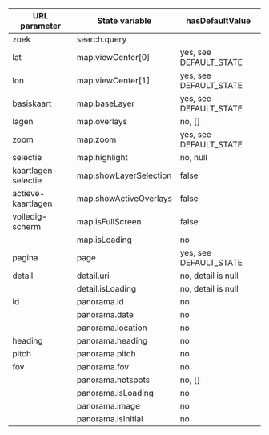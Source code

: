 | URL parameter       | State variable                  | hasDefaultValue        |
|---------------------|---------------------------------|------------------------|
| zoek                | search.query || search.location | no, null               |
| lat                 | map.viewCenter[0]               | yes, see DEFAULT_STATE |
| lon                 | map.viewCenter[1]               | yes, see DEFAULT_STATE |
| basiskaart          | map.baseLayer                   | yes, see DEFAULT_STATE |
| lagen               | map.overlays                    | no, []                 |
| zoom                | map.zoom                        | yes, see DEFAULT_STATE |
| selectie            | map.highlight                   | no, null               |
| kaartlagen-selectie | map.showLayerSelection          | false                  |
| actieve-kaartlagen  | map.showActiveOverlays          | false                  |
| volledig-scherm     | map.isFullScreen                | false                  |
|                     | map.isLoading                   | no                     |
| pagina              | page                            | yes, see DEFAULT_STATE |
| detail              | detail.uri                      | no, detail is null     |
|                     | detail.isLoading                | no, detail is null     |
| id                  | panorama.id                  | no                     |
|                     | panorama.date                | no                     |
|                     | panorama.location            | no                     |
| heading             | panorama.heading             | no                     |
| pitch               | panorama.pitch               | no                     |
| fov                 | panorama.fov                 | no                     |
|                     | panorama.hotspots            | no, []                 |
|                     | panorama.isLoading           | no                     |
|                     | panorama.image               | no                     |
|                     | panorama.isInitial           | no                     |